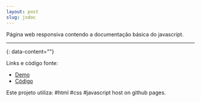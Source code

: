 ```yaml
---
layout: post
slug: jsdoc
---
```


Página web responsiva contendo a documentação básica do javascript. 

---
{: data-content=""}

Links e código fonte:
- [Demo](https://izichtl.github.io/Jsdocumentation/)
- [Código](https://github.com/izichtl/Jsdocumentation)

Este projeto utiliza: #html #css #javascript host on github pages.



